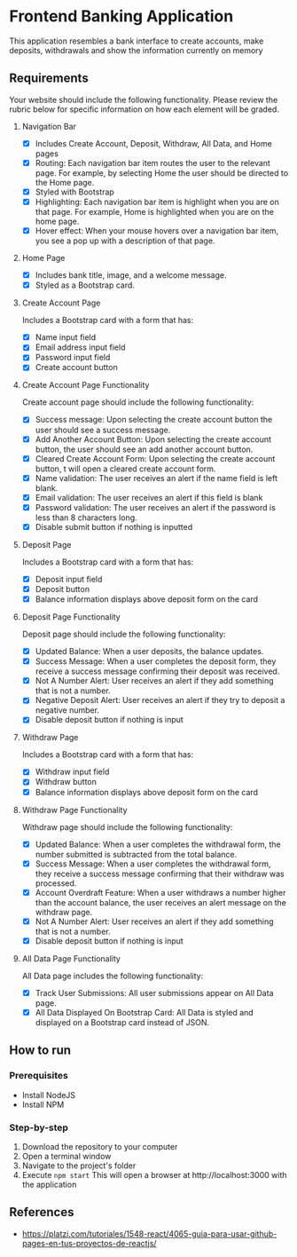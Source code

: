 # Frontend Banking Application

This application resembles a bank interface to create accounts, make deposits,
withdrawals and show the information currently on memory

## Requirements

Your website should include the following functionality. Please review the rubric below for specific information on how each element will be graded. 

1. Navigation Bar

    - [X] Includes Create Account, Deposit, Withdraw, All Data, and Home pages
    - [X] Routing: Each navigation bar item routes the user to the relevant page. For example, by selecting Home the user should be directed to the Home page. 
    - [X] Styled with Bootstrap
    - [X] Highlighting: Each navigation bar item is highlight when you are on that page. For example, Home is highlighted when you are on the home page. 
    - [X] Hover effect: When your mouse hovers over a navigation bar item, you see a pop up with a description of that page.

2. Home Page

    - [X] Includes bank title, image, and a welcome message. 
    - [X] Styled as a Bootstrap card.

3. Create Account Page

    Includes a Bootstrap card with a form that has:

    - [X] Name input field
    - [X] Email address input field
    - [X] Password input field
    - [X] Create account button

4. Create Account Page Functionality

    Create account page should include the following functionality:

    - [X] Success message: Upon selecting the create account button the user should see a success message. 
    - [X] Add Another Account Button: Upon selecting the create account button, the user should see an add another account button. 
    - [X] Cleared Create Account Form: Upon selecting the create account button, t will open a cleared create account form.
    - [X] Name validation: The user receives an alert if the name field is left blank. 
    - [X] Email validation: The user receives an alert if this field is blank 
    - [X] Password validation: The user receives an alert if the password is less than 8 characters long. 
    - [X] Disable submit button if nothing is inputted

5. Deposit Page

    Includes a Bootstrap card with a form that has:

    - [X] Deposit input field 
    - [X] Deposit button 
    - [X] Balance information displays above deposit form on the card

6. Deposit Page Functionality

    Deposit page should include the following functionality:

    - [X] Updated Balance: When a user deposits, the balance updates. 
    - [X] Success Message: When a user completes the deposit form, they receive a success message confirming their deposit was received. 
    - [X] Not A Number Alert: User receives an alert if they add something that is not a number. 
    - [X] Negative Deposit Alert: User receives an alert if they try to deposit a negative number.
    - [X] Disable deposit button if nothing is input

7. Withdraw Page

    Includes a Bootstrap card with a form that has:

    - [X] Withdraw input field 
    - [X] Withdraw button 
    - [X] Balance information displays above deposit form on the card

8. Withdraw Page Functionality

    Withdraw page should include the following functionality:

    - [X] Updated Balance: When a user completes the withdrawal form, the number submitted is subtracted from the total balance. 
    - [X] Success Message: When a user completes the withdrawal form, they receive a success message confirming that their withdraw was processed. 
    - [X] Account Overdraft Feature: When a user withdraws a number higher than the account balance, the user receives an alert message on the withdraw page.
    - [X] Not A Number Alert: User receives an alert if they add something that is not a number. 
    - [X] Disable deposit button if nothing is input

9. All Data Page Functionality

    All Data page includes the following functionality:

    - [X] Track User Submissions: All user submissions appear on All Data page.
    - [X] All Data Displayed On Bootstrap Card: All Data is styled and displayed on a Bootstrap card instead of JSON.

## How to run

### Prerequisites

- Install NodeJS
- Install NPM

### Step-by-step

1. Download the repository to your computer
2. Open a terminal window
3. Navigate to the project's folder
4. Execute `npm start`
    This will open a browser at http://localhost:3000 with the application

## References

- https://platzi.com/tutoriales/1548-react/4065-guia-para-usar-github-pages-en-tus-proyectos-de-reactjs/